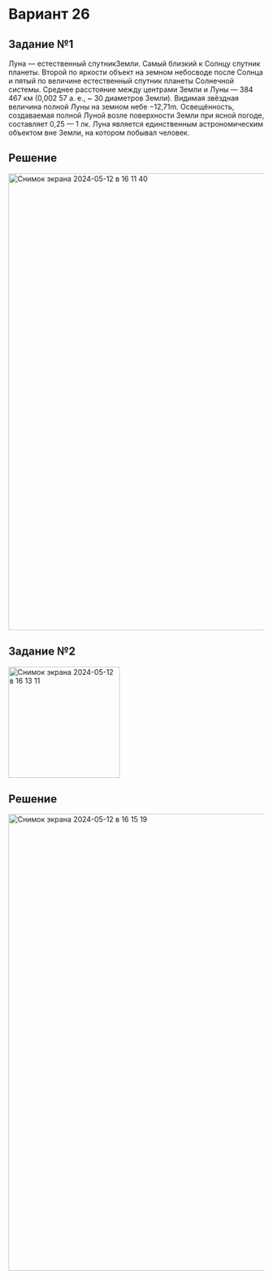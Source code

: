 # Вариант 26
## Задание №1
Луна — естественный спутникЗемли. Самый близкий к Солнцу спутник планеты. Второй по яркости объект на земном небосводе после Солнца и пятый по величине естественный спутник планеты Солнечной системы. Среднее расстояние между центрами Земли и Луны — 384 467 км (0,002 57 а. е., ~ 30 диаметров Земли). Видимая звёздная величина полной Луны на земном небе −12,71m. Освещённость, создаваемая полной Луной возле поверхности Земли при ясной погоде, составляет 0,25 — 1 лк. Луна является единственным астрономическим объектом вне Земли, на котором побывал человек. 

## Решение
<img width="900" alt="Снимок экрана 2024-05-12 в 16 11 40" src="https://github.com/iis-32170x/RPIIS/assets/105926921/df49e95d-859e-4674-9e4e-0c929afb30cc">

## Задание №2
<img width="219" alt="Снимок экрана 2024-05-12 в 16 13 11" src="https://github.com/iis-32170x/RPIIS/assets/105926921/4956b4d8-44b6-4b3e-aa67-bd75bc68a89c">

## Решение
<img width="900" alt="Снимок экрана 2024-05-12 в 16 15 19" src="https://github.com/iis-32170x/RPIIS/assets/105926921/506c2496-7542-4900-a6c6-fcf5e8118f1f">
